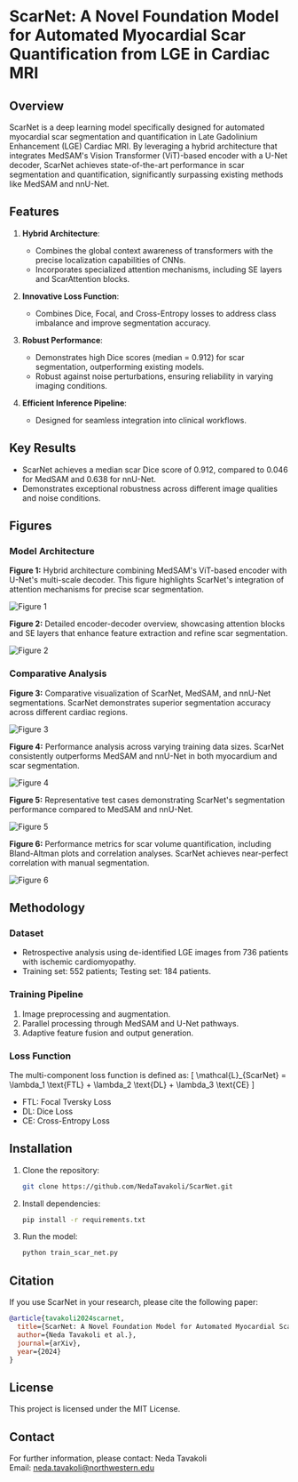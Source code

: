 
# ScarNet: A Novel Foundation Model for Automated Myocardial Scar Quantification from LGE in Cardiac MRI

## Overview
ScarNet is a deep learning model specifically designed for automated myocardial scar segmentation and quantification in Late Gadolinium Enhancement (LGE) Cardiac MRI. By leveraging a hybrid architecture that integrates MedSAM's Vision Transformer (ViT)-based encoder with a U-Net decoder, ScarNet achieves state-of-the-art performance in scar segmentation and quantification, significantly surpassing existing methods like MedSAM and nnU-Net.

## Features
1. **Hybrid Architecture**:
   - Combines the global context awareness of transformers with the precise localization capabilities of CNNs.
   - Incorporates specialized attention mechanisms, including SE layers and ScarAttention blocks.

2. **Innovative Loss Function**:
   - Combines Dice, Focal, and Cross-Entropy losses to address class imbalance and improve segmentation accuracy.

3. **Robust Performance**:
   - Demonstrates high Dice scores (median = 0.912) for scar segmentation, outperforming existing models.
   - Robust against noise perturbations, ensuring reliability in varying imaging conditions.

4. **Efficient Inference Pipeline**:
   - Designed for seamless integration into clinical workflows.

## Key Results
- ScarNet achieves a median scar Dice score of 0.912, compared to 0.046 for MedSAM and 0.638 for nnU-Net.
- Demonstrates exceptional robustness across different image qualities and noise conditions.

## Figures
### Model Architecture
**Figure 1:** Hybrid architecture combining MedSAM's ViT-based encoder with U-Net's multi-scale decoder. This figure highlights ScarNet's integration of attention mechanisms for precise scar segmentation.

![Figure 1](ScarNet/figures/Fig1)

**Figure 2:** Detailed encoder-decoder overview, showcasing attention blocks and SE layers that enhance feature extraction and refine scar segmentation.

![Figure 2](ScarNet/figures/Fig2)

### Comparative Analysis
**Figure 3:** Comparative visualization of ScarNet, MedSAM, and nnU-Net segmentations. ScarNet demonstrates superior segmentation accuracy across different cardiac regions.

![Figure 3](ScarNet/figures/Fig3)

**Figure 4:** Performance analysis across varying training data sizes. ScarNet consistently outperforms MedSAM and nnU-Net in both myocardium and scar segmentation.

![Figure 4](ScarNet/figures/Fig4)

**Figure 5:** Representative test cases demonstrating ScarNet's segmentation performance compared to MedSAM and nnU-Net.

![Figure 5](ScarNet/figures/Fig5)

**Figure 6:** Performance metrics for scar volume quantification, including Bland-Altman plots and correlation analyses. ScarNet achieves near-perfect correlation with manual segmentation.

![Figure 6](ScarNet/figures/Fig6)

## Methodology
### Dataset
- Retrospective analysis using de-identified LGE images from 736 patients with ischemic cardiomyopathy.
- Training set: 552 patients; Testing set: 184 patients.

### Training Pipeline
1. Image preprocessing and augmentation.
2. Parallel processing through MedSAM and U-Net pathways.
3. Adaptive feature fusion and output generation.

### Loss Function
The multi-component loss function is defined as:
\[ \mathcal{L}_{ScarNet} = \lambda_1 \text{FTL} + \lambda_2 \text{DL} + \lambda_3 \text{CE} \]
- FTL: Focal Tversky Loss
- DL: Dice Loss
- CE: Cross-Entropy Loss

## Installation
1. Clone the repository:
   ```bash
   git clone https://github.com/NedaTavakoli/ScarNet.git
   ```
2. Install dependencies:
   ```bash
   pip install -r requirements.txt
   ```
3. Run the model:
   ```bash
   python train_scar_net.py
   ```

## Citation
If you use ScarNet in your research, please cite the following paper:
```bibtex
@article{tavakoli2024scarnet,
  title={ScarNet: A Novel Foundation Model for Automated Myocardial Scar Quantification from LGE in Cardiac MRI},
  author={Neda Tavakoli et al.},
  journal={arXiv},
  year={2024}
}
```

## License
This project is licensed under the MIT License.

## Contact
For further information, please contact:
Neda Tavakoli  
Email: [neda.tavakoli@northwestern.edu](mailto:neda.tavakoli@northwestern.edu)

